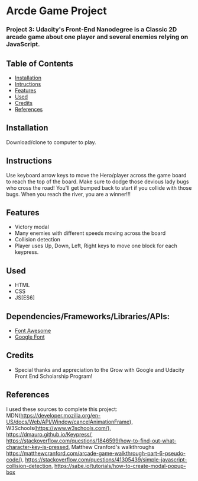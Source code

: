 
# Arcde Game Project 

### Project 3: Udacity's Front-End Nanodegree is a Classic 2D arcade game about one player and several enemies relying on JavaScript. 

## Table of Contents

* [Installation](#installation)
* [Intructions](#instructions)
* [Features](#features)
* [Used](#used)
* [Credits](#credits)
* [References](#references)


## Installation

Download/clone to computer to play.

## Instructions

 Use keyboard arrow keys to move the Hero/player across the game board to reach the top of the board.  Make sure to dodge those devious lady bugs who cross the road! You'll get bumped back to start if you collide with those bugs. When you reach the river, you are a winner!!!

## Features

- Victory modal
- Many enemies with different speeds moving across the board
- Collision detection
- Player uses Up, Down, Left, Right keys to move one block for each keypress. 

## Used

- HTML
- CSS
- JS[ES6]

## Dependencies/Frameworks/Libraries/APIs:
- [Font Awesome](https://fontawesome.com/) 
- [Google Font](https://fonts.google.com/)

## Credits
- Special thanks and appreciation to the Grow with Google and Udacity Front End Scholarship Program!

## References
I used these sources to complete this project: MDN(https://developer.mozilla.org/en-US/docs/Web/API/Window/cancelAnimationFrame), W3Schools(https://www.w3schools.com/), https://dmauro.github.io/Keypress/, https://stackoverflow.com/questions/1846599/how-to-find-out-what-character-key-is-pressed, Matthew Cranford's walkthroughs https://matthewcranford.com/arcade-game-walkthrough-part-6-pseudo-code/), https://stackoverflow.com/questions/41305439/simple-javascript-collision-detection, https://sabe.io/tutorials/how-to-create-modal-popup-box






